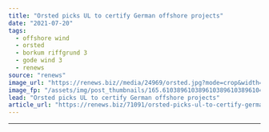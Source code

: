 ```yaml
---
title: "Orsted picks UL to certify German offshore projects"
date: "2021-07-20"
tags: 
  - offshore wind
  - orsted
  - borkum riffgrund 3
  - gode wind 3
  - renews
source: "renews"
image_url: "https://renews.biz//media/24969/orsted.jpg?mode=crop&width=770&heightratio=0.6103896103896103896103896104&slimmage=true"
image_fp: "/assets/img/post_thumbnails/165.6103896103896103896103896104&slimmage=true"
lead: "Orsted picks UL to certify German offshore projects"
article_url: "https://renews.biz/71091/orsted-picks-ul-to-certify-german-offshore-projects/"
---
```


---
